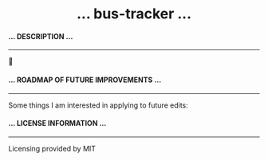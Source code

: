 <div align='center'>

# ... bus-tracker ...
</div>
 
  #### ... DESCRIPTION ...
  
  ***

 :bus:  
  
  
  
  #### ... ROADMAP OF FUTURE IMPROVEMENTS ...

  ***
  
  Some things I am interested in applying to future edits:
 


  #### ... LICENSE INFORMATION ...
  
  ***
  
  Licensing provided by MIT 
  
 
